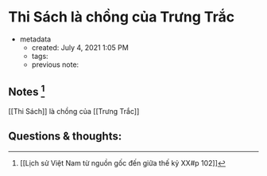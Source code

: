 # Thi Sách là chồng của Trưng Trắc

- metadata
	- created: July 4, 2021 1:05 PM
	- tags:
	- previous note:

## Notes [^1]
[[Thi Sách]] là chồng của [[Trưng Trắc]]

## Questions & thoughts:
[^1]:[[Lịch sử Việt Nam từ nguồn gốc đến giữa thế kỷ XX#p 102]]
